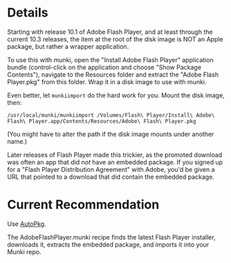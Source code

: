 # Details #

Starting with release 10.1 of Adobe Flash Player, and at least through the current 10.3 releases, the item at the root of the disk image is NOT an Apple package, but rather a wrapper application.

To use this with munki, open the "Install Adobe Flash Player" application bundle (control-click on the application and choose "Show Package Contents"), navigate to the Resources folder and extract the "Adobe Flash Player.pkg" from this folder.  Wrap it in a disk image to use with munki.

Even better, let `munkiimport` do the hard work for you. Mount the disk image, then:

```
/usr/local/munki/munkiimport /Volumes/Flash\ Player/Install\ Adobe\ Flash\ Player.app/Contents/Resources/Adobe\ Flash\ Player.pkg
```

(You might have to alter the path if the disk image mounts under another name.)

Later releases of Flash Player made this trickier, as the promoted download was often an app that did _not_ have an embedded package. If you signed up for a "Flash Player Distribution Agreement" with Adobe, you'd be given a URL that pointed to a download that did contain the embedded package.

# Current Recommendation #

Use [AutoPkg](http://autopkg.github.io/autopkg/).

The AdobeFlashPlayer.munki recipe finds the latest Flash Player installer, downloads it, extracts the embedded package, and imports it into your Munki repo.